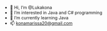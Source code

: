 - 👋 Hi, I’m @Lukakona
- 👀 I’m interested in Java and C# programming
- 🌱 I’m currently learning Java
- 📫 konamarissa20@gmail.com

<!---
Lukakona/Lukakona is a ✨ special ✨ repository because its `README.md` (this file) appears on your GitHub profile.
You can click the Preview link to take a look at your changes.
--->
